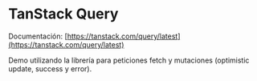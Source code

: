 # TanStack Query

Documentación: [https://tanstack.com/query/latest](https://tanstack.com/query/latest)

Demo utilizando la librería para peticiones fetch y mutaciones (optimistic update, success y error).
